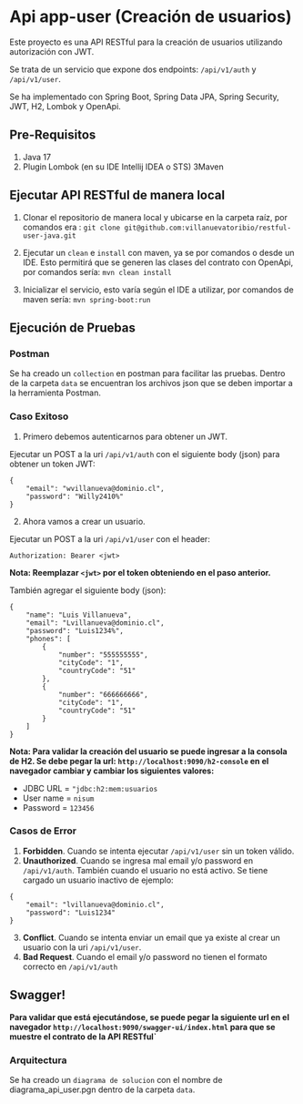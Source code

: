 # Api app-user (Creación de usuarios)

Este proyecto es una API RESTful para la creación de usuarios utilizando autorización con JWT.

Se trata de un servicio que expone dos endpoints: `/api/v1/auth` y `/api/v1/user`.

Se ha implementado con Spring Boot, Spring Data JPA, Spring Security, JWT, H2, Lombok y OpenApi.

## Pre-Requisitos
1. Java 17
2. Plugin Lombok (en su IDE Intellij IDEA o STS)
3Maven


## Ejecutar API RESTful de manera local

1. Clonar el repositorio de manera local y ubicarse en la carpeta raíz, por comandos era : ```git clone git@github.com:villanuevatoribio/restful-user-java.git ```

2. Ejecutar un `clean` e `install` con maven, ya se por comandos o desde un IDE. Esto permitirá que se generen las clases del contrato con  OpenApi, por comandos sería: ```mvn clean install```

3. Inicializar el servicio, esto varía según el IDE a utilizar, por comandos de maven sería: ```mvn spring-boot:run```

## Ejecución de Pruebas

### Postman

Se ha creado un `collection` en postman para facilitar las pruebas. Dentro de la carpeta `data` se encuentran los archivos json que se deben importar a la herramienta Postman.

### Caso Exitoso

1. Primero debemos autenticarnos para obtener un JWT.

Ejecutar un POST a la uri `/api/v1/auth` con el siguiente body (json) para obtener un token JWT:

```
{
    "email": "wvillanueva@dominio.cl",
    "password": "Willy2410%"
}
```


2. Ahora vamos a crear un usuario.

Ejecutar un POST a la uri `/api/v1/user` con el header:

```
Authorization: Bearer <jwt>
```

**Nota: Reemplazar `<jwt>` por el token obteniendo en el paso anterior.**


También agregar el siguiente body (json):

```
{
    "name": "Luis Villanueva",
    "email": "Lvillanueva@dominio.cl",
    "password": "Luis1234%",
    "phones": [
        {
            "number": "555555555",
            "cityCode": "1",
            "countryCode": "51"
        },
        {
            "number": "666666666",
            "cityCode": "1",
            "countryCode": "51"
        }
    ]
}
```

**Nota: Para validar la creación del usuario se puede ingresar a la consola de H2. Se debe pegar la url: `http://localhost:9090/h2-console` en el navegador cambiar y cambiar los siguientes valores:**

* JDBC URL = `"jdbc:h2:mem:usuarios`
* User name = `nisum`
* Password = `123456`

### Casos de Error

1. **Forbidden**. Cuando se intenta ejecutar `/api/v1/user` sin un token válido.
2. **Unauthorized**. Cuando se ingresa mal email y/o password en `/api/v1/auth`. También cuando el usuario no está activo. Se tiene cargado un usuario inactivo de ejemplo:
```
{
    "email": "lvillanueva@dominio.cl",
    "password": "Luis1234"
}
```
3. **Conflict**. Cuando se intenta enviar un email que ya existe al crear un usuario con la uri `/api/v1/user`.
4. **Bad Request**. Cuando el email y/o password no tienen el formato correcto en `/api/v1/auth`

## Swagger!
**Para validar que está ejecutándose, se puede pegar la siguiente url en el navegador `http://localhost:9090/swagger-ui/index.html` para que se muestre el contrato de la API RESTful`**


### Arquitectura

Se ha creado un `diagrama de solucion` con el nombre de diagrama_api_user.pgn dentro de la carpeta `data`.